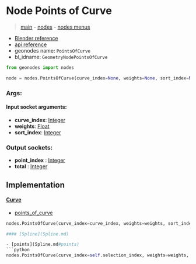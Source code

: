 # Node Points of Curve

> [main](../structure.md) - [nodes](nodes.md) - [nodes menus](nodes_menus.md)

- [Blender reference](https://docs.blender.org/manual/en/latest/modeling/geometry_nodes/curve_topology/points_of_curve.html)
- [api reference](https://docs.blender.org/api/current/bpy.types.GeometryNodePointsOfCurve.html)
- geonodes name: `PointsOfCurve`
- bl_idname: `GeometryNodePointsOfCurve`

```python
from geonodes import nodes

node = nodes.PointsOfCurve(curve_index=None, weights=None, sort_index=None)
```

### Args:

#### Input socket arguments:

- **curve_index**: [Integer](Integer.md)
- **weights**: [Float](Float.md)
- **sort_index**: [Integer](Integer.md)

### Output sockets:

- **point_index** : [Integer](Integer.md)
- **total** : [Integer](Integer.md)

## Implementation

#### [Curve](Curve.md)

 - [points_of_curve](Curve.md#points_of_curve)
  ```python
  nodes.PointsOfCurve(curve_index=curve_index, weights=weights, sort_index=sort_index  ```

#### [Spline](Spline.md)

 - [points](Spline.md#points)
  ```python
  nodes.PointsOfCurve(curve_index=self.selection_index, weights=weights, sort_index=sort_index  ```


